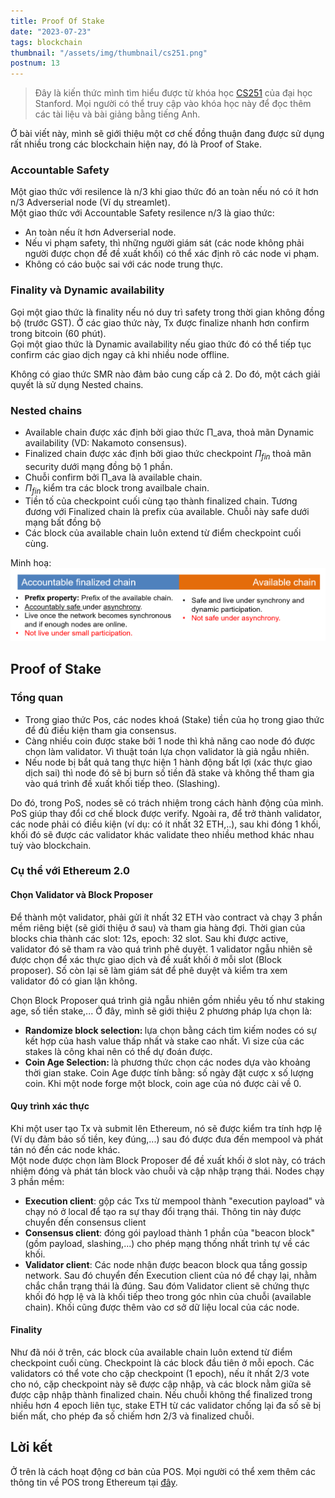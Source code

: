 ```yaml
---
title: Proof Of Stake
date: "2023-07-23"
tags: blockchain
thumbnail: "/assets/img/thumbnail/cs251.png"
postnum: 13
---
```

> Đây là kiến thức mình tìm hiểu được từ khóa học [CS251](https://cs251.stanford.edu/syllabus.html) của đại học Stanford. Mọi người có thể truy cập vào khóa học này để đọc thêm các tài liệu và bài giảng bằng tiếng Anh.

Ở bài viết này, mình sẽ giới thiệu một cơ chế đồng thuận đang được sử dụng rất nhiều trong các blockchain hiện nay, đó là Proof of Stake.

### Accountable Safety

Một giao thức với resilence là n/3 khi giao thức đó an toàn nếu nó có ít hơn n/3 Adverserial node (Ví dụ streamlet). <br>
Một giao thức với Accountable Safety resilence n/3 là giao thức:

- An toàn nếu ít hơn Adverserial node.
- Nếu vi phạm safety, thì những người giám sát (các node không phải người được chọn để đề xuất khối) có thể xác định rõ các node vi phạm.
- Không có cáo buộc sai với các node trung thực.

### Finality và Dynamic availability

Gọi một giao thức là finality nếu nó duy trì safety trong thời gian không đồng bộ (trước GST). Ở các giao thức này, Tx được finalize nhanh hơn confirm trong bitcoin (60 phút). <br>
Gọi một giao thức là Dynamic availability nếu giao thức đó có thể tiếp tục confirm các giao dịch ngay cả khi nhiều node offline.

Không có giao thức SMR nào đảm bảo cung cấp cả 2. Do đó, một cách giải quyết là sử dụng Nested chains.

### Nested chains

- Available chain được xác định bởi giao thức Π_ava, thoả mãn Dynamic availability (VD: Nakamoto consensus).
- Finalized chain được xác định bởi giao thức checkpoint $Π_{fin}$ thoả mãn security dưới mạng đồng bộ 1 phần.
- Chuỗi confirm bởi Π_ava là available chain.
- $Π_{fin}$ kiểm tra các block trong availbale chain.
- Tiền tố của checkpoint cuối cùng tạo thành finalized chain. Tương đương với Finalized chain là prefix của available. Chuỗi này safe dưới mạng bất đồng bộ
- Các block của available chain luôn extend từ điểm checkpoint cuối cùng.

Minh hoạ:
<a class="post-image" >
	<img itemprop="image"  src="/assets/img/post_img/post13_1.PNG"/>
</a>

## Proof of Stake

### Tổng quan

- Trong giao thức Pos, các nodes khoá (Stake) tiền của họ trong giao thức để đủ điều kiện tham gia consensus.
- Càng nhiều coin được stake bởi 1 node thì khả năng cao node đó được chọn làm validator. Vì thuật toán lựa chọn validator là giả ngẫu nhiên.
- Nếu node bị bắt quả tang thực hiện 1 hành động bất lợi (xác thực giao dịch sai) thì node đó sẽ bị burn số tiền đã stake và không thể tham gia vào quá trình đề xuất khối tiếp theo. (Slashing).

Do đó, trong PoS, nodes sẽ có trách nhiệm trong cách hành động của mình. PoS giúp thay đổi cơ chế block được verify. Ngoài ra, để trở thành validator, các node phải có điều kiện (ví dụ: có ít nhất 32 ETH,..), sau khi đóng 1 khối, khối đó sẽ được các validator khác validate theo nhiều method khác nhau tuỳ vào blockchain.

### Cụ thể với Ethereum 2.0

#### Chọn Validator và Block Proposer

Để thành một validator, phải gửi ít nhất 32 ETH vào contract và chạy 3 phần mềm riêng biệt (sẽ giới thiệu ở sau) và tham gia hàng đợi. Thời gian của blocks chia thành các slot: 12s, epoch: 32 slot. Sau khi được active, validator đó sẽ tham ra vào quá trình phê duyệt. 1 validator ngẫu nhiên sẽ được chọn để xác thực giao dịch và đề xuất khối ở mỗi slot (Block proposer). Số còn lại sẽ làm giám sát để phê duyệt và kiểm tra xem validator đó có gian lận không.

Chọn Block Proposer quá trình giả ngẫu nhiên gồm nhiều yêu tố như staking age, số tiền stake,... Ở đây, mình sẽ giới thiệu 2 phương pháp lựa chọn là:

- <strong> Randomize block selection: </strong> lựa chọn bằng cách tìm kiếm nodes có sự kết hợp của hash value thấp nhất và stake cao nhất. Vì size của các stakes là công khai nên có thể dự đoán được.
- <strong> Coin Age Selection: </strong> là phương thức chọn các nodes dựa vào khoảng thời gian stake. Coin Age được tính bằng: số ngày đặt cược x số lượng coin. Khi một node forge một block, coin age của nó được cài về 0.

#### Quy trình xác thực

Khi một user tạo Tx và submit lên Ethereum, nó sẽ được kiểm tra tính hợp lệ (Ví dụ đảm bảo số tiền, key đúng,...) sau đó được đưa đến mempool và phát tán nó đến các node khác. <br>
Một node được chọn làm Block Proposer để đề xuất khối ở slot này, có trách nhiệm đóng và phát tán block vào chuỗi và cập nhập trạng thái. Nodes chạy 3 phần mềm:

- **Execution client**: gộp các Txs từ mempool thành "execution payload" và chạy nó ở local để tạo ra sự thay đổi trạng thái. Thông tin này được chuyển đến consensus client
- **Consensus client**: đóng gói payload thành 1 phần của "beacon block" (gồm payload, slashing,...) cho phép mạng thống nhất trình tự về các khối.
- **Validator client**: Các node nhận được beacon block qua tầng gossip network. Sau đó chuyển đến Execution client của nó để chạy lại, nhằm chắc chắn trạng thái là đúng. Sau đóm Validator client sẽ chứng thực khối đó hợp lệ và là khối tiếp theo trong góc nhìn của chuỗi (available chain). Khối cũng được thêm vào cơ sở dữ liệu local của các node.

#### Finality

Như đã nói ở trên, các block của available chain luôn extend từ điểm checkpoint cuối cùng. Checkpoint là các block đầu tiên ở mỗi epoch. Các validators có thể vote cho cặp checkpoint (1 epoch), nếu ít nhất 2/3 vote cho nó, cặp checkpoint này sẽ được cập nhập, và các block nằm giữa sẽ được cập nhập thành finalized chain. Nếu chuỗi không thể finalized trong nhiều hơn 4 epoch liên tục, stake ETH từ các validator chống lại đa số sẽ bị biến mất, cho phép đa số chiếm hơn 2/3 và finalized chuỗi.

## Lời kết

Ở trên là cách hoạt động cơ bản của POS. Mọi người có thể xem thêm các thông tin về POS trong Ethereum tại [đây](https://ethereum.org/vi/developers/docs/consensus-mechanisms/pos/).
